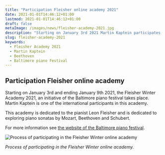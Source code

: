```yaml
---
title: "Participation Fleisher online academy 2021"
date: 2021-01-01T14:46:12+01:00
lastmod: 2021-01-01T14:46:12+01:00
draft: false
metaImage: /images/news/fleisher-academy-2021.jpg
description: "Starting on January 3rd 2021 Martin Kaptein participates in the Winter Academy of the Fleisher Academy. This academy is part of the Baltimore piano festival." 
slug: fleisher-academy-2021
keywords:
  - Fleisher Academy 2021
  - Martin Kaptein
  - Beethoven
  - Baltimore piano Festival
---
```


## Participation Fleisher online academy

Starting on January 3rd and ending January 9th 2021, the Fleisher Winter Academy 2021, an initiative of the Baltimore piano festival takes place.
Martin Kaptein is one of the international participants in this academy.

This academy is dedicated to the pianist Leon Fleisher and is dedicated to exploring piano sonatas by Mozart, Beethoven and Schubert.

For more information see [the website of the Baltimore piano festival](https://www.baltimorepianofestival.com/lfacademy).

![Process of participating in the Fleisher Winter online academy](/images/news/fleisher-academy-2021.jpg)

*Process of participating in the Fleisher Winter online academy.*
